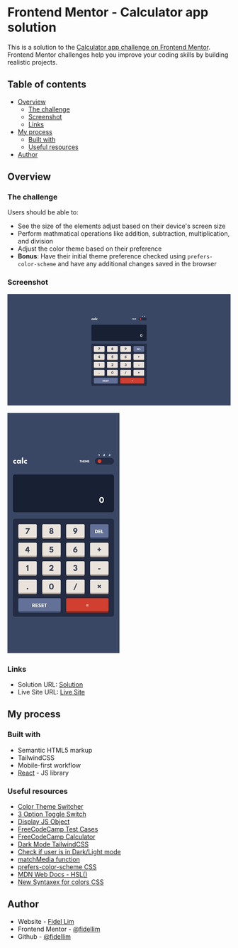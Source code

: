 # Frontend Mentor - Calculator app solution

This is a solution to the [Calculator app challenge on Frontend Mentor](https://www.frontendmentor.io/challenges/calculator-app-9lteq5N29). Frontend Mentor challenges help you improve your coding skills by building realistic projects.

## Table of contents

-   [Overview](#overview)
    -   [The challenge](#the-challenge)
    -   [Screenshot](#screenshot)
    -   [Links](#links)
-   [My process](#my-process)
    -   [Built with](#built-with)
    -   [Useful resources](#useful-resources)
-   [Author](#author)

## Overview

### The challenge

Users should be able to:

-   See the size of the elements adjust based on their device's screen size
-   Perform mathmatical operations like addition, subtraction, multiplication, and division
-   Adjust the color theme based on their preference
-   **Bonus**: Have their initial theme preference checked using `prefers-color-scheme` and have any additional changes saved in the browser

### Screenshot

![Solution Desktop](/images/solution_desktop.png)

![Solution Mobile](/images/solution_mobile.png)

### Links

-   Solution URL: [Solution](https://github.com/fidellim/Calculator-FEM)
-   Live Site URL: [Live Site](https://calculator-fem-fidellim.netlify.app/)

## My process

### Built with

-   Semantic HTML5 markup
-   TailwindCSS
-   Mobile-first workflow
-   [React](https://reactjs.org/) - JS library

### Useful resources

-   [Color Theme Switcher](https://dev.to/chaoocharles/learn-react-and-tailwind-css-one-color-website-with-a-theme-switcher-1gj0)
-   [3 Option Toggle Switch](https://codepen.io/Kelderic/pen/Qjagjz)
-   [Display JS Object](https://stackoverflow.com/questions/957537/how-can-i-display-a-javascript-object)
-   [FreeCodeCamp Test Cases](https://github.com/freeCodeCamp/testable-projects-fcc/blob/main/src/project-tests/calculator-tests.js)
-   [FreeCodeCamp Calculator](https://codepen.io/freeCodeCamp/pen/wgGVVX)
-   [Dark Mode TailwindCSS](https://tailwindcss.com/docs/dark-mode)
-   [Check if user is in Dark/Light mode](https://www.kindacode.com/article/react-check-if-user-device-is-in-dark-mode-light-mode/#:~:text=The%20Code-,Overview,scheme%3A%20dark)
-   [matchMedia function](https://developer.mozilla.org/en-US/docs/Web/API/Window/matchMedia)
-   [prefers-color-scheme CSS](https://developer.mozilla.org/en-US/docs/Web/CSS/@media/prefers-color-scheme)
-   [MDN Web Docs - HSL()](https://developer.mozilla.org/en-US/docs/Web/CSS/color_value/hsl)
-   [New Syntaxex for colors CSS](https://css-tricks.com/the-expanding-gamut-of-color-on-the-web/#aa-a-tale-of-new-syntaxes)

## Author

-   Website - [Fidel Lim](https://fidellim-portfolio.netlify.app/)
-   Frontend Mentor - [@fidellim](https://www.frontendmentor.io/profile/fidellim)
-   Github - [@fidellim](https://github.com/fidellim)
